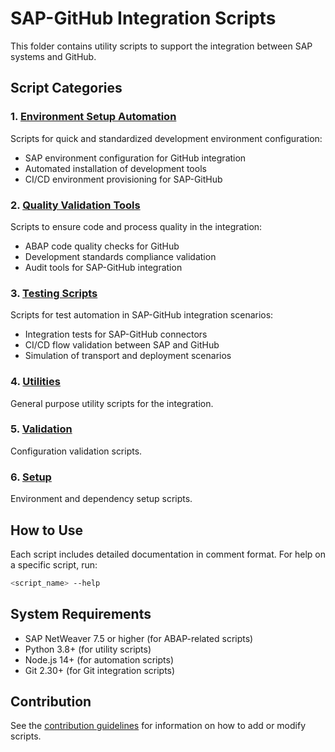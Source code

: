 # SAP-GitHub Integration Scripts

This folder contains utility scripts to support the integration between SAP systems and GitHub.

## Script Categories

### 1. [Environment Setup Automation](environment-setup/)

Scripts for quick and standardized development environment configuration:

- SAP environment configuration for GitHub integration
- Automated installation of development tools
- CI/CD environment provisioning for SAP-GitHub

### 2. [Quality Validation Tools](quality-validation/)

Scripts to ensure code and process quality in the integration:

- ABAP code quality checks for GitHub
- Development standards compliance validation
- Audit tools for SAP-GitHub integration

### 3. [Testing Scripts](testing-scripts/)

Scripts for test automation in SAP-GitHub integration scenarios:

- Integration tests for SAP-GitHub connectors
- CI/CD flow validation between SAP and GitHub
- Simulation of transport and deployment scenarios

### 4. [Utilities](utilities/)

General purpose utility scripts for the integration.

### 5. [Validation](validation/)

Configuration validation scripts.

### 6. [Setup](setup/)

Environment and dependency setup scripts.

## How to Use

Each script includes detailed documentation in comment format. For help on a specific script, run:

```bash
<script_name> --help
```

## System Requirements

- SAP NetWeaver 7.5 or higher (for ABAP-related scripts)
- Python 3.8+ (for utility scripts)
- Node.js 14+ (for automation scripts)
- Git 2.30+ (for Git integration scripts)

## Contribution

See the [contribution guidelines](../CONTRIBUTING.md) for information on how to add or modify scripts.
